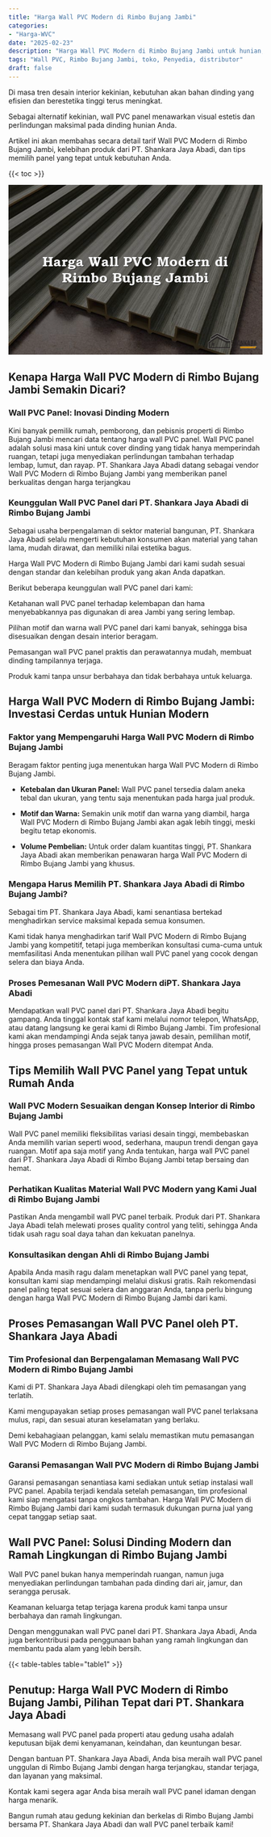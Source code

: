 ```yaml
---
title: "Harga Wall PVC Modern di Rimbo Bujang Jambi"
categories: 
- "Harga-WVC"
date: "2025-02-23"
description: "Harga Wall PVC Modern di Rimbo Bujang Jambi untuk hunian, perkantoran, serta ritel. Material berkualitas, variasi motif, pilihan warna menarik, beserta servis pemasangan ditangani oleh tim ahli dan garansi resmi!|Layanan penyediaan Wall PVC Modern di Rimbo Bujang Jambi untuk keperluan hunian, perkantoran, atau ritel, beserta panel unggulan dan pemasangan oleh tenaga ahli berpengalaman serta jaminan resmi.|Alternatif Wall PVC Modern di Rimbo Bujang Jambi yang terbukti bagi tempat tinggal, office, dan ritel, bersama produk terbaik dan instalasi ditangani oleh tim berpengalaman dan jaminan resmi.|Penjualan Wall PVC Modern di Rimbo Bujang Jambi untuk tempat tinggal, office, dan toko, dengan material berkualitas dan instalasi dikerjakan oleh tim profesional, disertai beserta jaminan resmi.}"
tags: "Wall PVC, Rimbo Bujang Jambi, toko, Penyedia, distributor"
draft: false
---
```


Di masa tren desain interior kekinian, kebutuhan akan bahan dinding yang efisien dan berestetika tinggi terus meningkat.

Sebagai alternatif kekinian, wall PVC panel menawarkan visual estetis dan perlindungan maksimal pada dinding hunian Anda.

Artikel ini akan membahas secara detail tarif Wall PVC Modern di Rimbo Bujang Jambi, kelebihan produk dari PT. Shankara Jaya Abadi, dan tips memilih panel yang tepat untuk kebutuhan Anda.

{{< toc >}}

![Harga Wall PVC Modern di Rimbo Bujang Jambi](/images/Harga-WVC/Harga-Wall-PVC-Modern-di-Rimbo-Bujang-Jambi.png)


## Kenapa Harga Wall PVC Modern di Rimbo Bujang Jambi Semakin Dicari?

### Wall PVC Panel: Inovasi Dinding Modern

Kini banyak pemilik rumah, pemborong, dan pebisnis properti di Rimbo Bujang Jambi mencari data tentang harga wall PVC panel. Wall PVC panel adalah solusi masa kini untuk cover dinding yang tidak hanya memperindah ruangan, tetapi juga menyediakan perlindungan tambahan terhadap lembap, lumut, dan rayap. PT. Shankara Jaya Abadi datang sebagai vendor Wall PVC Modern di Rimbo Bujang Jambi yang memberikan panel berkualitas dengan harga terjangkau

### Keunggulan Wall PVC Panel dari PT. Shankara Jaya Abadi di Rimbo Bujang Jambi

Sebagai usaha berpengalaman di sektor material bangunan, PT. Shankara Jaya Abadi selalu mengerti kebutuhan konsumen akan material yang tahan lama, mudah dirawat, dan memiliki nilai estetika bagus.

Harga Wall PVC Modern di Rimbo Bujang Jambi dari kami sudah sesuai dengan standar dan kelebihan produk yang akan Anda dapatkan.

Berikut beberapa keunggulan wall PVC panel dari kami:

Ketahanan wall PVC panel terhadap kelembapan dan hama menyebabkannya pas digunakan di area Jambi yang sering lembap.

Pilihan motif dan warna wall PVC panel dari kami banyak, sehingga bisa disesuaikan dengan desain interior beragam.

Pemasangan wall PVC panel praktis dan perawatannya mudah, membuat dinding tampilannya terjaga.

Produk kami tanpa unsur berbahaya dan tidak berbahaya untuk keluarga.

## Harga Wall PVC Modern di Rimbo Bujang Jambi: Investasi Cerdas untuk Hunian Modern

### Faktor yang Mempengaruhi Harga Wall PVC Modern di Rimbo Bujang Jambi

Beragam faktor penting juga menentukan harga Wall PVC Modern di Rimbo Bujang Jambi.

- **Ketebalan dan Ukuran Panel:** Wall PVC panel tersedia dalam aneka tebal dan ukuran, yang tentu saja menentukan pada harga jual produk.

- **Motif dan Warna:** Semakin unik motif dan warna yang diambil, harga Wall PVC Modern di Rimbo Bujang Jambi akan agak lebih tinggi, meski begitu tetap ekonomis.

- **Volume Pembelian:** Untuk order dalam kuantitas tinggi, PT. Shankara Jaya Abadi akan memberikan penawaran harga Wall PVC Modern di Rimbo Bujang Jambi yang khusus.

### Mengapa Harus Memilih PT. Shankara Jaya Abadi di Rimbo Bujang Jambi?

Sebagai tim PT. Shankara Jaya Abadi, kami senantiasa bertekad menghadirkan service maksimal kepada semua konsumen.

Kami tidak hanya menghadirkan tarif Wall PVC Modern di Rimbo Bujang Jambi yang kompetitif, tetapi juga memberikan konsultasi cuma-cuma untuk memfasilitasi Anda menentukan pilihan wall PVC panel yang cocok dengan selera dan biaya Anda.

### Proses Pemesanan Wall PVC Modern diPT. Shankara Jaya Abadi

Mendapatkan wall PVC panel dari PT. Shankara Jaya Abadi begitu gampang. Anda tinggal kontak staf kami melalui nomor telepon, WhatsApp, atau datang langsung ke gerai kami di Rimbo Bujang Jambi. Tim profesional kami akan mendampingi Anda sejak tanya jawab desain, pemilihan motif, hingga proses pemasangan Wall PVC Modern ditempat Anda.

## Tips Memilih Wall PVC Panel yang Tepat untuk Rumah Anda

### Wall PVC Modern Sesuaikan dengan Konsep Interior di Rimbo Bujang Jambi

Wall PVC panel memiliki fleksibilitas variasi desain tinggi, membebaskan Anda memilih varian seperti wood, sederhana, maupun trendi dengan gaya ruangan. Motif apa saja motif yang Anda tentukan, harga wall PVC panel dari PT. Shankara Jaya Abadi di Rimbo Bujang Jambi tetap bersaing dan hemat.

### Perhatikan Kualitas Material Wall PVC Modern yang Kami Jual di Rimbo Bujang Jambi

Pastikan Anda mengambil wall PVC panel terbaik. Produk dari PT. Shankara Jaya Abadi telah melewati proses quality control yang teliti, sehingga Anda tidak usah ragu soal daya tahan dan kekuatan panelnya.

### Konsultasikan dengan Ahli di Rimbo Bujang Jambi

Apabila Anda masih ragu dalam menetapkan wall PVC panel yang tepat, konsultan kami siap mendampingi melalui diskusi gratis. Raih rekomendasi panel paling tepat sesuai selera dan anggaran Anda, tanpa perlu bingung dengan harga Wall PVC Modern di Rimbo Bujang Jambi dari kami.

## Proses Pemasangan Wall PVC Panel oleh PT. Shankara Jaya Abadi

### Tim Profesional dan Berpengalaman Memasang Wall PVC Modern di Rimbo Bujang Jambi

Kami di PT. Shankara Jaya Abadi dilengkapi oleh tim pemasangan yang terlatih.

Kami mengupayakan setiap proses pemasangan wall PVC panel terlaksana mulus, rapi, dan sesuai aturan keselamatan yang berlaku.

Demi kebahagiaan pelanggan, kami selalu memastikan mutu pemasangan Wall PVC Modern di Rimbo Bujang Jambi.

### Garansi Pemasangan Wall PVC Modern di Rimbo Bujang Jambi

Garansi pemasangan senantiasa kami sediakan untuk setiap instalasi wall PVC panel. Apabila terjadi kendala setelah pemasangan, tim profesional kami siap mengatasi tanpa ongkos tambahan. Harga Wall PVC Modern di Rimbo Bujang Jambi dari kami sudah termasuk dukungan purna jual yang cepat tanggap setiap saat.

## Wall PVC Panel: Solusi Dinding Modern dan Ramah Lingkungan di Rimbo Bujang Jambi

Wall PVC panel bukan hanya memperindah ruangan, namun juga menyediakan perlindungan tambahan pada dinding dari air, jamur, dan serangga perusak.

Keamanan keluarga tetap terjaga karena produk kami tanpa unsur berbahaya dan ramah lingkungan.

Dengan menggunakan wall PVC panel dari PT. Shankara Jaya Abadi, Anda juga berkontribusi pada penggunaan bahan yang ramah lingkungan dan membantu pada alam yang lebih bersih.

{{< table-tables table="table1" >}}

## Penutup: Harga Wall PVC Modern di Rimbo Bujang Jambi, Pilihan Tepat dari PT. Shankara Jaya Abadi

Memasang wall PVC panel pada properti atau gedung usaha adalah keputusan bijak demi kenyamanan, keindahan, dan keuntungan besar.

Dengan bantuan PT. Shankara Jaya Abadi, Anda bisa meraih wall PVC panel unggulan di Rimbo Bujang Jambi dengan harga terjangkau, standar terjaga, dan layanan yang maksimal.

Kontak kami segera agar Anda bisa meraih wall PVC panel idaman dengan harga menarik.

Bangun rumah atau gedung kekinian dan berkelas di Rimbo Bujang Jambi bersama PT. Shankara Jaya Abadi dan wall PVC panel terbaik kami!